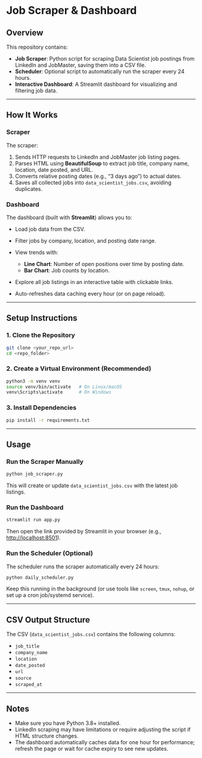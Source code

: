 # Job Scraper & Dashboard

## Overview

This repository contains:

* **Job Scraper**: Python script for scraping Data Scientist job postings from LinkedIn and JobMaster, saving them into a CSV file.
* **Scheduler**: Optional script to automatically run the scraper every 24 hours.
* **Interactive Dashboard**: A Streamlit dashboard for visualizing and filtering job data.

---

## How It Works

### Scraper

The scraper:

1. Sends HTTP requests to LinkedIn and JobMaster job listing pages.
2. Parses HTML using **BeautifulSoup** to extract job title, company name, location, date posted, and URL.
3. Converts relative posting dates (e.g., “3 days ago”) to actual dates.
4. Saves all collected jobs into `data_scientist_jobs.csv`, avoiding duplicates.

### Dashboard

The dashboard (built with **Streamlit**) allows you to:

* Load job data from the CSV.
* Filter jobs by company, location, and posting date range.
* View trends with:

  * **Line Chart**: Number of open positions over time by posting date.
  * **Bar Chart**: Job counts by location.
* Explore all job listings in an interactive table with clickable links.
* Auto-refreshes data caching every hour (or on page reload).

---

## Setup Instructions

### 1. Clone the Repository

```bash
git clone <your_repo_url>
cd <repo_folder>
```

### 2. Create a Virtual Environment (Recommended)

```bash
python3 -m venv venv
source venv/bin/activate   # On Linux/macOS
venv\Scripts\activate      # On Windows
```

### 3. Install Dependencies

```bash
pip install -r requirements.txt
```

---

## Usage

### Run the Scraper Manually

```bash
python job_scraper.py
```

This will create or update `data_scientist_jobs.csv` with the latest job listings.

### Run the Dashboard

```bash
streamlit run app.py
```

Then open the link provided by Streamlit in your browser (e.g., [http://localhost:8501](http://localhost:8501)).

### Run the Scheduler (Optional)

The scheduler runs the scraper automatically every 24 hours:

```bash
python daily_scheduler.py
```

Keep this running in the background (or use tools like `screen`, `tmux`, `nohup`, or set up a cron job/systemd service).

---

## CSV Output Structure

The CSV (`data_scientist_jobs.csv`) contains the following columns:

* `job_title`
* `company_name`
* `location`
* `date_posted`
* `url`
* `source`
* `scraped_at`

---

## Notes

* Make sure you have Python 3.8+ installed.
* LinkedIn scraping may have limitations or require adjusting the script if HTML structure changes.
* The dashboard automatically caches data for one hour for performance; refresh the page or wait for cache expiry to see new updates.
